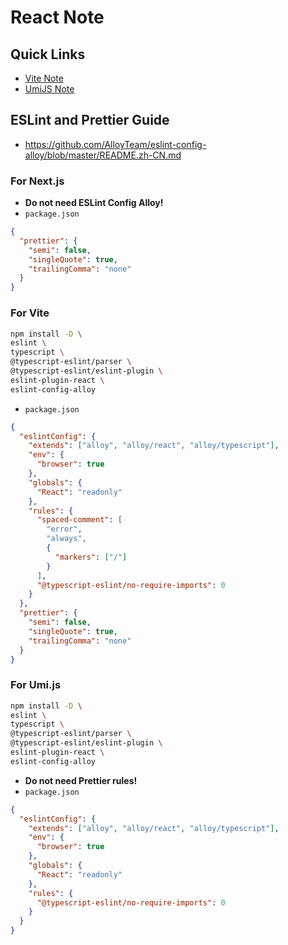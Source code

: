 # React Note

## Quick Links

- [Vite Note](vite.md)
- [UmiJS Note](umi.md)

## ESLint and Prettier Guide

- <https://github.com/AlloyTeam/eslint-config-alloy/blob/master/README.zh-CN.md>

### For Next.js

- **Do not need ESLint Config Alloy!**
- `package.json`

```json
{
  "prettier": {
    "semi": false,
    "singleQuote": true,
    "trailingComma": "none"
  }
}
```

### For Vite

```bash
npm install -D \
eslint \
typescript \
@typescript-eslint/parser \
@typescript-eslint/eslint-plugin \
eslint-plugin-react \
eslint-config-alloy
```

- `package.json`

```json
{
  "eslintConfig": {
    "extends": ["alloy", "alloy/react", "alloy/typescript"],
    "env": {
      "browser": true
    },
    "globals": {
      "React": "readonly"
    },
    "rules": {
      "spaced-comment": [
        "error",
        "always",
        {
          "markers": ["/"]
        }
      ],
      "@typescript-eslint/no-require-imports": 0
    }
  },
  "prettier": {
    "semi": false,
    "singleQuote": true,
    "trailingComma": "none"
  }
}
```

### For Umi.js

```bash
npm install -D \
eslint \
typescript \
@typescript-eslint/parser \
@typescript-eslint/eslint-plugin \
eslint-plugin-react \
eslint-config-alloy
```

- **Do not need Prettier rules!**
- `package.json`

```json
{
  "eslintConfig": {
    "extends": ["alloy", "alloy/react", "alloy/typescript"],
    "env": {
      "browser": true
    },
    "globals": {
      "React": "readonly"
    },
    "rules": {
      "@typescript-eslint/no-require-imports": 0
    }
  }
}
```
